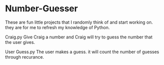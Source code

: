 # Number-Guesser

These are fun little projects that I randomly think of and start working on. they are for me to refresh my knowledge of Python.

Craig.py
Give Craig a number and Craig will try to guess the number that the user gives. 

User Guess.py
The user makes a guess. it will count the number of guesses through recurance.

